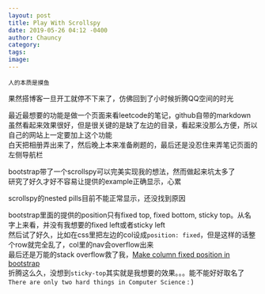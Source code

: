 ```yaml
---
layout: post
title: Play With Scrollspy
date: 2019-05-26 04:12 -0400
author: Chauncy
category: 
tags: 
image: 
---
```


`人的本质是摸鱼`

果然搭博客一旦开工就停不下来了，仿佛回到了小时候折腾QQ空间的时光  

最近最想要的功能是做一个页面来看leetcode的笔记，github自带的markdown虽然看起来效果很好，但是很关键的是缺了左边的目录，看起来没那么方便，所以自己的网站上一定要加上这个功能  
白天把相册弄出来了，然后晚上本来准备刷题的，最后还是没忍住来弄笔记页面的左侧导航栏  

bootstrap带了一个scrollspy可以完美实现我的想法，然而做起来坑太多了  
研究了好久才好不容易让提供的example正确显示，心累


scrollspy的nested pills目前不能正常显示，还没找到原因  

bootstrap里面的提供的position只有fixed top, fixed bottom, sticky top。从名字上来看，并没有我想要的fixed left或者sticky left  
然后试了好久，比如在css里把左边的col设成`position: fixed`，但是这样的话整个row就完全乱了，col里的nav会overflow出来  
最后还是万能的stack overflow救了我，[Make column fixed position in bootstrap](https://stackoverflow.com/a/33187655/10308485)  
折腾这么久，没想到`sticky-top`其实就是我想要的效果。。。能不能好好取名了 `There are only two hard things in Computer Science` : )  
